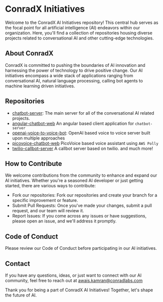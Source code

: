 # ConradX Initiatives
Welcome to the ConradX AI Initiatives repository! This central hub serves as the focal point for all artificial intelligence (AI) endeavors within our organization. Here, you'll find a collection of repositories housing diverse projects related to conversational AI and other cutting-edge technologies.

## About ConradX 
ConradX is committed to pushing the boundaries of AI innovation and harnessing the power of technology to drive positive change. Our AI initiatives encompass a wide stack of applications ranging from conversational AI, natural language processing, calling bot agents to machine learning driven initiatives.

## Repositories
- [chatbot-server](https://github.com/Conrad-X/chatbot-server): The main server for all of the conversational AI related projects.
- [angular-chatbot-web](https://github.com/Conrad-X/angular-chatbot-web) An angular based client application for `chatbot-server`
- [openai-voice-to-voice-bot](https://github.com/Conrad-X/openai-voice-to-voice-bot): OpenAI based voice to voice server built upon multiple approaches
- [picovoice-chatbot-web](https://github.com/Conrad-X/picovoice-chatbot-web) PicoVoice based voice assistant using `AWS Polly`
- [twilio-callbot-server](https://github.com/Conrad-X/twilio-callbot-server) A callbot server based on twilio.
and much more! 

## How to Contribute
We welcome contributions from the community to enhance and expand our AI initiatives. Whether you're a seasoned AI developer or just getting started, there are various ways to contribute:

- Fork our repositories: Fork our repositories and create your branch for a specific improvement or feature.
- Submit Pull Requests: Once you've made your changes, submit a pull request, and our team will review it.
- Report Issues: If you come across any issues or have suggestions, please open an issue, and we'll address it promptly.

## Code of Conduct
Please review our Code of Conduct before participating in our AI initiatives.

## Contact
If you have any questions, ideas, or just want to connect with our AI community, feel free to reach out at awais.kamran@conradlabs.com

Thank you for being a part of ConradX AI Initiatives! Together, let's shape the future of AI.

